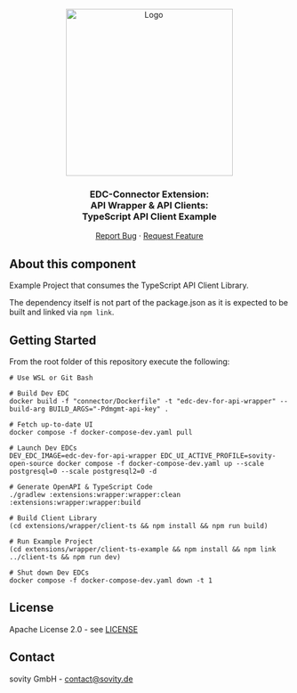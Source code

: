 <!-- PROJECT LOGO -->
<br />
<div align="center">
  <a href="https://github.com/sovity/edc-extensions">
    <img src="https://raw.githubusercontent.com/sovity/edc-ui/main/src/assets/images/sovity_logo.svg" alt="Logo" width="300">
  </a>

<h3 align="center">EDC-Connector Extension:<br />API Wrapper &amp; API Clients:<br />TypeScript API Client Example</h3>

  <p align="center">
    <a href="https://github.com/sovity/edc-extensions/issues/new?template=bug_report.md">Report Bug</a>
    ·
    <a href="https://github.com/sovity/edc-extensions/issues/new?template=feature_request.md">Request Feature</a>
  </p>
</div>

## About this component

Example Project that consumes the TypeScript API Client Library.

The dependency itself is not part of the package.json as it is expected to be built and linked via `npm link`.

## Getting Started

From the root folder of this repository execute the following:

```shell script
# Use WSL or Git Bash

# Build Dev EDC
docker build -f "connector/Dockerfile" -t "edc-dev-for-api-wrapper" --build-arg BUILD_ARGS="-Pdmgmt-api-key" .

# Fetch up-to-date UI
docker compose -f docker-compose-dev.yaml pull

# Launch Dev EDCs
DEV_EDC_IMAGE=edc-dev-for-api-wrapper EDC_UI_ACTIVE_PROFILE=sovity-open-source docker compose -f docker-compose-dev.yaml up --scale postgresql=0 --scale postgresql2=0 -d

# Generate OpenAPI & TypeScript Code
./gradlew :extensions:wrapper:wrapper:clean :extensions:wrapper:wrapper:build

# Build Client Library
(cd extensions/wrapper/client-ts && npm install && npm run build)

# Run Example Project
(cd extensions/wrapper/client-ts-example && npm install && npm link ../client-ts && npm run dev)

# Shut down Dev EDCs
docker compose -f docker-compose-dev.yaml down -t 1
```

## License

Apache License 2.0 - see [LICENSE](../../../LICENSE)

## Contact

sovity GmbH - contact@sovity.de
